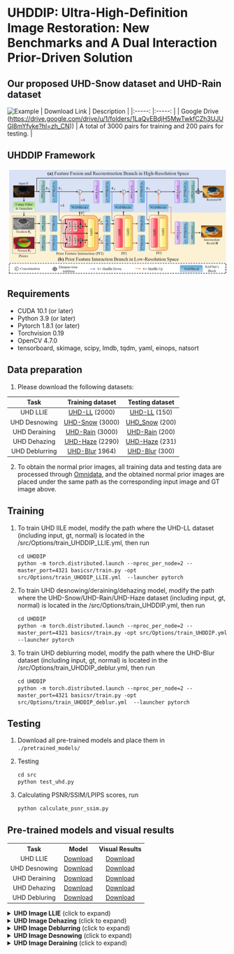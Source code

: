 # UHDDIP: Ultra-High-Deﬁnition Image Restoration: New Benchmarks and A Dual Interaction Prior-Driven Solution

## Our proposed UHD-Snow dataset and UHD-Rain dataset
![Example](Figs/mask.png)
| Download Link | Description | 
|:-----: |:-----: |
| Google Drive (https://drive.google.com/drive/u/1/folders/1LaQvEBdjH5MwTwkfCZh3UJUGl8mYfvke?hl=zh_CN)) | A total of 3000 pairs for training and 200 pairs for testing. |

## UHDDIP Framework
![Example](Figs/UHDDIP_.png)

## Requirements
- CUDA 10.1 (or later)
- Python 3.9 (or later)
- Pytorch 1.8.1 (or later)
- Torchvision 0.19
- OpenCV 4.7.0
- tensorboard, skimage, scipy, lmdb, tqdm, yaml, einops, natsort
  
## Data preparation

1. Please download the following datasets:

| Task | Training dataset | Testing dataset |
|:-----: |:-----: |:-----: |
|UHD LLIE| [UHD-LL](https://drive.google.com/drive/folders/17ppzNdPzLbx0htrBguWpatIXVQDs_v4O) (2000) |[UHD-LL](https://drive.google.com/drive/folders/1CjTvAfXZlbR8V-wIeGquzE1JNULCkqmv) (150)|
|UHD Desnowing| [UHD-Snow](https://drive.google.com/drive/u/1/folders/1A2bTIqlYATCRdh_BEg8VKXZ3_HojR1Kj?hl=zh_CN) (3000) | [UHD_Snow](https://drive.google.com/drive/u/1/folders/19WyL8lYSNE-TUmOyqMr7JA6PZVtjt_1G?hl=zh_CN) (200)|
|UHD Deraining| [UHD-Rain](https://drive.google.com/drive/u/1/folders/1mitkdAJoVDgadl_Qtwgp8nvSPeKF3qZD?hl=zh_CN) (3000) | [UHD-Rain](https://drive.google.com/drive/u/1/folders/1mitkdAJoVDgadl_Qtwgp8nvSPeKF3qZD?hl=zh_CN) (200)|
|UHD Dehazing| [UHD-Haze](https://drive.google.com/drive/folders/1MHOiVJYgdmcQy4fx8lJX93NTqstySi1V) (2290) | [UHD-Haze](https://drive.google.com/drive/folders/1ud2va6qdhG6P9rSHtAjFkB7zowI5EKho) (231)|
|UHD Deblurring| [UHD-Blur](https://drive.google.com/drive/folders/1FNSXw-Z_JliyaNJow3lYYKkq7nItmMe3) 1964) | [UHD-Blur](https://drive.google.com/drive/folders/1XXdYJ_lg-Xuzwxv6IXmw9_6FGr16-R1s) (300)|

2. To obtain the normal prior images, all training data and testing data are processed through [Omnidata](https://github.com/EPFL-VILAB/omnidata), and the obtained normal prior images are placed under the same path as the corresponding input image and GT image above.

## Training

1. To train UHD IILE model,  modify the path where the UHD-LL dataset (including input, gt, normal) is located in the /src/Options/train_UHDDIP_LLIE.yml, then run

    ```
    cd UHDDIP
    python -m torch.distributed.launch --nproc_per_node=2 --master_port=4321 basicsr/train.py -opt src/Options/train_UHDDIP_LLIE.yml  --launcher pytorch
    ```
    
2. To train UHD desnowing/deraining/dehazing model,  modify the path where the UHD-Snow/UHD-Rain/UHD-Haze dataset (including input, gt, normal) is located in the /src/Options/train_UHDDIP.yml, then run

    ```
    cd UHDDIP
    python -m torch.distributed.launch --nproc_per_node=2 --master_port=4321 basicsr/train.py -opt src/Options/train_UHDDIP.yml  --launcher pytorch
    ```

3. To train UHD deblurring model,  modify the path where the UHD-Blur dataset (including input, gt, normal)  is located in the /src/Options/train_UHDDIP_deblur.yml, then run

    ```
    cd UHDDIP
    python -m torch.distributed.launch --nproc_per_node=2 --master_port=4321 basicsr/train.py -opt src/Options/train_UHDDIP_deblur.yml  --launcher pytorch
    ```

## Testing

1. Download all pre-trained models and place them in `./pretrained_models/`

2. Testing

    ```
    cd src
    python test_uhd.py
    ```

4. Calculating PSNR/SSIM/LPIPS scores, run

    ```
    python calculate_psnr_ssim.py
    ```

## Pre-trained models and visual results
<table>
  <tr>
    <th align="center">Task</th>
    <th align="center">Model</th>
    <th align="center">Visual Results</th>
  </tr>
  <tr>
    <td align="center">UHD LLIE</td>
    <td align="center"><a href="https://drive.google.com/drive/u/0/folders/17AXniLhNqo5fu1xaCG8TgLRDJZaMQIGT">Download</a></td>
    <td align="center"><a href="https://drive.google.com/drive/u/0/folders/15ku_UDp1_5Uht6IZvs8Lol8A4-oJEMiv">Download</a></td>
  </tr>
  <tr>
    <td align="center">UHD Desnowing</td>
    <td align="center"><a href="https://drive.google.com/drive/u/0/folders/1-cJCwCmvNq3gPmnO9CMn2Gbddsd8mRN0">Download</a></td>
    <td align="center"><a href="https://drive.google.com/drive/u/0/folders/15ku_UDp1_5Uht6IZvs8Lol8A4-oJEMiv">Download</a></td>
  </tr>
  <tr>
     <td align="center">UHD Deraining</td>
    <td align="center"><a href="https://drive.google.com/drive/u/0/folders/1jELitPGwzcYH8E_3rsCLTLmvhWuCTGGS">Download</a></td>
    <td align="center"><a href="https://drive.google.com/drive/u/0/folders/15ku_UDp1_5Uht6IZvs8Lol8A4-oJEMiv">Download</a></td>
  </tr>
  <tr>
     <td align="center">UHD Dehazing</td>
    <td align="center"><a href="https://drive.google.com/drive/u/0/folders/1nIsfsqv8znin908k4mxy8YrS6VHJjbqs">Download</a></td>
    <td align="center"><a href="https://drive.google.com/drive/u/0/folders/15ku_UDp1_5Uht6IZvs8Lol8A4-oJEMiv">Download</a></td>
  </tr>
  <tr>
     <td align="center">UHD Debluring</td>
    <td align="center"><a href="https://drive.google.com/drive/u/0/folders/1QmvOuB13B-SGxyegjrycvzw52BXOTTVi">Download</a></td>
    <td align="center"><a href="https://drive.google.com/drive/u/0/folders/15ku_UDp1_5Uht6IZvs8Lol8A4-oJEMiv">Download</a></td>
  </tr>
</table>

<details>
<summary><strong>UHD Image LLIE</strong> (click to expand) </summary>

<p align="center"><img src = "https://github.com/wlydlut/UHDDIP/blob/main/Figs/UHD_LLIE.png"></p> 

</details>

<details>
<summary><strong>UHD Image Dehazing</strong> (click to expand) </summary>

<p align="center"><img src = "https://github.com/wlydlut/UHDDIP/blob/main/Figs/UHD_dehaze.png"></p>
</details>

<details>
<summary><strong>UHD Image Deblurring</strong> (click to expand) </summary>

<p align="center"><img src = "https://github.com/wlydlut/UHDDIP/blob/main/Figs/UHD_deblur.png"></p>
</details>

<details>
<summary><strong>UHD Image Desnowing</strong> (click to expand) </summary>

<p align="center"><img src = "https://github.com/wlydlut/UHDDIP/blob/main/Figs/UHD_desnow.png"></p>
</details>

<details>
<summary><strong>UHD Image Deraining</strong> (click to expand) </summary>

<p align="center"><img src = "https://github.com/wlydlut/UHDDIP/blob/main/Figs/UHD_derain.png"></p>
</details>
